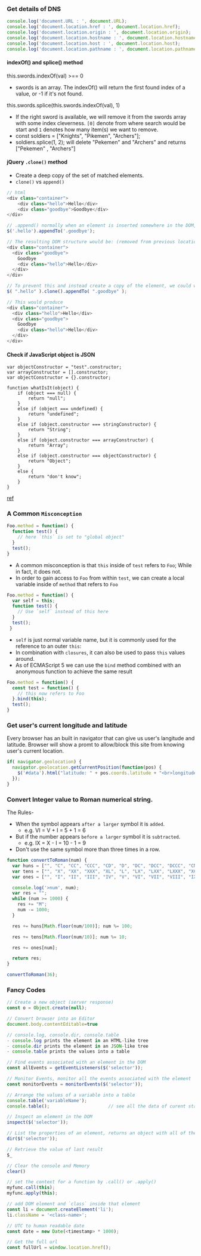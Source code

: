 ### Get details of DNS
```js
console.log('document.URL : ', document.URL);                             // http://sub.mydomain.com:1234/a/b/c/d
console.log('document.location.href : ', document.location.href);         // http://sub.mydomain.com:1234/a/b/c/d 
console.log('document.location.origin : ', document.location.origin);     // http://sub.mydomain.com:1234  
console.log('document.location.hostname : ', document.location.hostname); // sub.mydomain.com
console.log('document.location.host : ', document.location.host);         // sub.mydomain.com:9999
console.log('document.location.pathname : ', document.location.pathname); // /a/b/c/d
```

#### indexOf() and splice() method
this.swords.indexOf(val) >== 0  
- swords is an array. The indexOf() will return the first found index of a value, or -1 if it's not found. 

this.swords.splice(this.swords.indexOf(val), 1)
- If the right sword is available, we will remove it from the swords array with some index cleverness. `[0]` denote from where search would be start and `1` denotes how many item(s) we want to remove.
- const soldiers = ["Knights", "Pikemen", "Archers"];
- soldiers.splice(1, 2); will delete "Pekemen" and "Archers" and returns ["Pekemen" , "Archers"]
 
#### jQuery `.clone()` method
- Create a deep copy of the set of matched elements.
- `clone()` vs `append()`

```js
// html 
<div class="container">
    <div class="hello">Hello</div>
    <div class="goodbye">Goodbye</div>
</div>

// .append() normally when an element is inserted somewhere in the DOM, it is moved from its old location
$('.hello').appendTo('.goodbye');

// The resulting DOM structure would be: (removed from previous location and in new position)
<div class="container">
  <div class="goodbye">
    Goodbye
    <div class="hello">Hello</div>
  </div>
</div>

// To prevent this and instead create a copy of the element, we could write the following:
$( ".hello" ).clone().appendTo( ".goodbye" );

// This would produce 
<div class="container">
  <div class="hello">Hello</div>
  <div class="goodbye">
    Goodbye
    <div class="hello">Hello</div>
  </div>
</div>
```

#### Check if JavaScript object is JSON
```
var objectConstructor = "test".constructor;
var arrayConstructor = [].constructor;
var objectConstructor = {}.constructor;

function whatIsIt(object) {
    if (object === null) {
        return "null";
    }
    else if (object === undefined) {
        return "undefined";
    }
    else if (object.constructor === stringConstructor) {
        return "String";
    }
    else if (object.constructor === arrayConstructor) {
        return "Array";
    }
    else if (object.constructor === objectConstructor) {
        return "Object";
    }
    else {
        return "don't know";
    }
}
```
[ref](http://stackoverflow.com/questions/11182924/how-to-check-if-javascript-object-is-json)
 
### A Common `Misconception`
```js
Foo.method = function() {
  function test() {
    // here `this` is set to "global object"
  }
  test();
}
```
- A common misconception is that `this` inside of `test` refers to `Foo`; While in fact, it does not.
- In order to gain access to `Foo` from within `test`, we can create a local variable inside of `method` that refers to `Foo`
```js
Foo.method = function() {
  var self = this;
  function test() {
    // Use `self` instead of this here
  }
  test();
 }
```
- `self` is just normal variable name, but it is commonly used for the reference to an outer `this`:
- In combination with `closures`, it can also be used to pass `this` values around.
- As of ECMAScript 5 we can use the `bind` method combined with an anonymous function to achieve the same result
```js
Foo.method = function() {
  const test = function() {
    // this now refers to Foo
  }.bind(this);
  test();
}
```

### Get user's current longitude and latitude
Every browser has an built in navigator that can give us user's langitude and latitude.
Browser will show a promt to allow/block this site from knowing user's current location.

```js
if( navigator.geolocation) {
  navigator.geolocation.getCurrentPosition(function(pos) {
    $('#data').html("latitude: " + pos.coords.latitude + "<br>longitude: " + pos.coords.longitude);
  });
}
```

### Convert Integer value to Roman numerical string.

The Rules-
- When the symbol appears `after a larger` symbol it is `added`.
  - e.g. VI = V + I = 5 + 1 = 6
- But if the number appears `before a larger` symbol it is `subtracted`.
  - e.g. IX = X - I = 10 - 1 = 9
- Don't use the same symbol more than three times in a row.


```js
function convertToRoman(num) {
  var huns = ["", "C", "CC", "CCC", "CD", "D", "DC", "DCC", "DCCC", "CM"];
  var tens = ["", "X", "XX", "XXX", "XL", "L", "LX", "LXX", "LXXX", "XC"];
  var ones = ["", "I", "II", "III", "IV", "V", "VI", "VII", "VIII", "IX"];

  console.log('>num', num);
  var res = "";
  while (num >= 1000) {
    res += "M";
    num -= 1000;
  }

  res += huns[Math.floor(num/100)]; num %= 100;

  res += tens[Math.floor(num/10)]; num %= 10;

  res += ones[num];

  return res;
}

convertToRoman(36);
```
 
### Fancy Codes

```js
// Create a new object (server response)
const o = Object.create(null);

// Convert browser into an Editor
document.body.contentEditable=true

// console.log, console.dir, console.table
- console.log prints the element in an HTML-like tree
- console.dir prints the element in an JSON-like tree
- console.table prints the values into a table

// Find events associated with an element in the DOM
const allEvents = getEventListeners($('selector'));

// Monitor Events, monitor all the events associated with the element
const monitorEvents = monitorEvents($('selector'));

// Arrange the values of a variable into a table
console.table('variableName');
console.table();                      // see all the data of curent state

// Inspect an element in the DOM
inspect($('selector'));

// List the properties of an element, returns an object with all of the properties associated with its DOM element
dir($('selector'));

// Retrieve the value of last result
$_

// Clear the console and Memory
clear()

// set the context for a function by .call() or .apply()
myfunc.call(this);
myfunc.apply(this);

// add DOM element and `class` inside that element
const li = document.createElement('li');
li.className = '<class-name>';

// UTC to human readable date
const date = new Date(<timestamp> * 1000);

// Get the full url
const fullUrl = window.location.href();
```







































